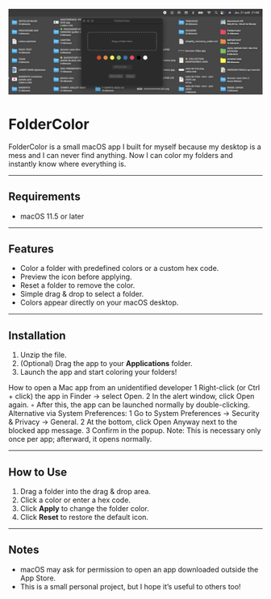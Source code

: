 ![Cover](https://github.com/NicoJoos/FolderColor/blob/main/bannerV2.jpg)




# FolderColor


FolderColor is a small macOS app I built for myself because my desktop is a mess and I can never find anything. Now I can color my folders and instantly know where everything is.

---

## Requirements

- macOS 11.5 or later

---

## Features

- Color a folder with predefined colors or a custom hex code.  
- Preview the icon before applying.  
- Reset a folder to remove the color.  
- Simple drag & drop to select a folder.  
- Colors appear directly on your macOS desktop.

---

## Installation

1. Unzip the file.  
2. (Optional) Drag the app to your **Applications** folder.  
3. Launch the app and start coloring your folders!

How to open a Mac app from an unidentified developer
	1	Right-click (or Ctrl + click) the app in Finder → select Open.
	2	In the alert window, click Open again.
	◦	After this, the app can be launched normally by double-clicking.
Alternative via System Preferences:
	1	Go to System Preferences → Security & Privacy → General.
	2	At the bottom, click Open Anyway next to the blocked app message.
	3	Confirm in the popup.
Note: This is necessary only once per app; afterward, it opens normally.

---

## How to Use

1. Drag a folder into the drag & drop area.  
2. Click a color or enter a hex code.  
3. Click **Apply** to change the folder color.  
4. Click **Reset** to restore the default icon.

---

## Notes

- macOS may ask for permission to open an app downloaded outside the App Store.  
- This is a small personal project, but I hope it’s useful to others too!

